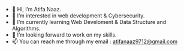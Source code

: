 - 👋 Hi, I’m Atifa Naaz.
- 👀 I’m interested in web development & Cybersecurity.
- 🌱 I’m currently learning Web Develoment & Data Structure and Algorithms.
- 💞️ I’m looking forward to work on my skills.
- 📫 You can reach me through my email : atifanaaz9712@gmail.com

<!---
AtifaNaaz/AtifaNaaz is a ✨ special ✨ repository because its `README.md` (this file) appears on your GitHub profile.
You can click the Preview link to take a look at your changes.
--->
